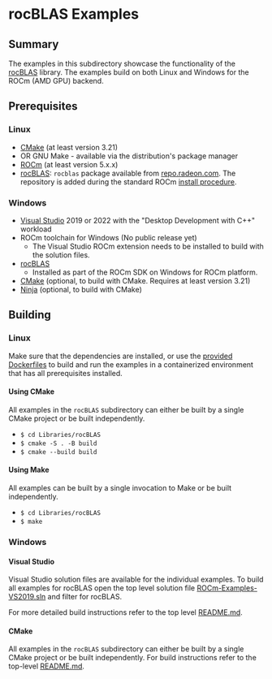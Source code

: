 # rocBLAS Examples

## Summary
The examples in this subdirectory showcase the functionality of the [rocBLAS](https://github.com/ROCmSoftwarePlatform/rocBLAS) library. The examples build on both Linux and Windows for the ROCm (AMD GPU) backend.

## Prerequisites
### Linux
- [CMake](https://cmake.org/download/) (at least version 3.21)
- OR GNU Make - available via the distribution's package manager
- [ROCm](https://docs.amd.com/bundle/ROCm-Installation-Guide-v5.2/page/Overview_of_ROCm_Installation_Methods.html) (at least version 5.x.x)
- [rocBLAS](https://github.com/ROCmSoftwarePlatform/rocBLAS): `rocblas` package available from [repo.radeon.com](https://repo.radeon.com/rocm/). The repository is added during the standard ROCm [install procedure](https://docs.amd.com/bundle/ROCm-Installation-Guide-v5.2/page/How_to_Install_ROCm.html).


### Windows
- [Visual Studio](https://visualstudio.microsoft.com/) 2019 or 2022 with the "Desktop Development with C++" workload
- ROCm toolchain for Windows (No public release yet)
  - The Visual Studio ROCm extension needs to be installed to build with the solution files.
- [rocBLAS](https://github.com/ROCmSoftwarePlatform/rocBLAS)
    - Installed as part of the ROCm SDK on Windows for ROCm platform.
- [CMake](https://cmake.org/download/) (optional, to build with CMake. Requires at least version 3.21)
- [Ninja](https://ninja-build.org/) (optional, to build with CMake)

## Building
### Linux
Make sure that the dependencies are installed, or use the [provided Dockerfiles](../../Dockerfiles/) to build and run the examples in a containerized environment that has all prerequisites installed.

#### Using CMake
All examples in the `rocBLAS` subdirectory can either be built by a single CMake project or be built independently.

- `$ cd Libraries/rocBLAS`
- `$ cmake -S . -B build`
- `$ cmake --build build`

#### Using Make
All examples can be built by a single invocation to Make or be built independently.

- `$ cd Libraries/rocBLAS`
- `$ make`

### Windows
#### Visual Studio
Visual Studio solution files are available for the individual examples. To build all examples for rocBLAS open the top level solution file [ROCm-Examples-VS2019.sln](../../ROCm-Examples-VS2019.sln) and filter for rocBLAS.

For more detailed build instructions refer to the top level [README.md](../../README.md#visual-studio).

#### CMake
All examples in the `rocBLAS` subdirectory can either be built by a single CMake project or be built independently. For build instructions refer to the top-level [README.md](../../README.md#cmake-2).
